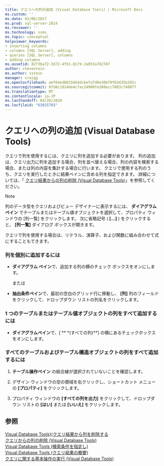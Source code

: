 ```yaml
---
title: クエリへの列の追加 (Visual Database Tools) | Microsoft Docs
ms.custom: ''
ms.date: 03/06/2017
ms.prod: sql-server-2014
ms.reviewer: ''
ms.technology: ssms
ms.topic: conceptual
helpviewer_keywords:
- inserting columns
- columns [SQL Server], adding
- queries [SQL Server], columns
- adding columns
ms.assetid: 82f3ba72-3d72-4fb1-8179-2a953a782787
author: stevestein
ms.author: sstein
manager: craigg
ms.openlocfilehash: aef64ed8031664dcbefa7d0e30bf9f63435b292c
ms.sourcegitcommit: 6fd8c1914de4c7ac24900fe388ecc7883c740077
ms.translationtype: MT
ms.contentlocale: ja-JP
ms.lasthandoff: 04/26/2020
ms.locfileid: "63015703"
---
```

# <a name="add-columns-to-queries-visual-database-tools"></a>クエリへの列の追加 (Visual Database Tools)
  クエリで列を使用するには、クエリに列を追加する必要があります。 列の追加は、クエリ出力に列を追加する場合、列を並べ替える場合、列の内容を検索する場合、または列の内容を集計する場合に行います。 クエリで使用する列のうち、クエリを実行したときに結果ペインに含める列を指定できます。 詳細については、「 [クエリ結果からの列の削除 (Visual Database Tools)](visual-database-tools.md)」を参照してください。  
  
> [!NOTE]  
>  列のデータ型をクエリおよびビュー デザイナーに表示するには、 **ダイアグラム ペイン** でテーブルまたはテーブル値オブジェクトを選択して、プロパティ ウィンドウの [列一覧] をクリックします。 次に省略記号 ( **[...]** ) をクリックすると、 **[列一覧]** ダイアログ ボックスが開きます。  
  
 クエリで列を使用する場合は、リテラル、演算子、および関数に組み合わせて式にすることもできます。  
  
### <a name="to-add-an-individual-column"></a>列を個別に追加するには  
  
-   **ダイアグラム ペイン**で、追加する列の横のチェック ボックスをオンにします。  
  
     または  
  
-   **抽出条件ペイン**で、最初の空白のグリッド行に移動し、 **[列]** 列のフィールドをクリックして、ドロップダウン リストの列名をクリックします。  
  
### <a name="to-add-all-columns-for-one-table-or-table-valued-object"></a>1 つのテーブルまたはテーブル値オブジェクトの列をすべて追加するには  
  
-   **ダイアグラムペイン**で、[ ** \*(すべての列)**] の横にあるチェックボックスをオンにします。  
  
### <a name="to-add-all-columns-for-all-tables-and-table-structured-objects"></a>すべてのテーブルおよびテーブル構造オブジェクトの列をすべて追加するには  
  
1.  **テーブル操作ペイン** の結合線が選択されていないことを確認します。  
  
2.  デザイン ウィンドウの空の領域を右クリックし、ショートカット メニューの **[プロパティ]** をクリックします。  
  
3.  プロパティ ウィンドウの **[すべての列を出力]** をクリックして、ドロップダウン リストの **[はい]** または **[いいえ]** をクリックします。  
  
## <a name="see-also"></a>参照  
 [Visual Database Tools&#41;&#40;クエリ結果から列を削除する](visual-database-tools.md)   
 [クエリからの列の削除 &#40;Visual Database Tools&#41;](remove-columns-from-queries-visual-database-tools.md)   
 [Visual Database Tools &#40;検索条件を指定し&#41;](specify-search-criteria-visual-database-tools.md)   
 [Visual Database Tools &#40;クエリ結果の概要&#41;](summarize-query-results-visual-database-tools.md)   
 [クエリに関する基本操作の実行 (Visual Database Tools)](perform-basic-operations-with-queries-visual-database-tools.md)  
  
  
